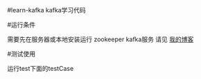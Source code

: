 #learn-kafka
kafka学习代码

#运行条件

需要先在服务器或本地安装运行 zookeeper kafka服务 请见 [我的博客](http://www.cnblogs.com/lilixin/p/5775877.html)

#测试使用

运行test下面的testCase

